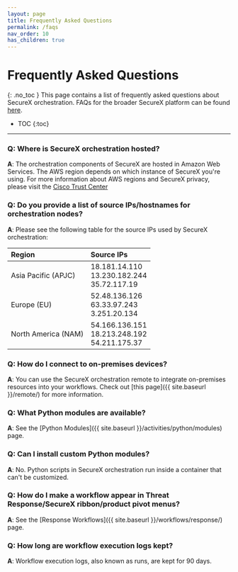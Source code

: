 ```yaml
---
layout: page
title: Frequently Asked Questions
permalink: /faqs
nav_order: 10
has_children: true
---
```


# Frequently Asked Questions
{: .no_toc }
This page contains a list of frequently asked questions about SecureX orchestration. FAQs for the broader SecureX platform can be found [here](http://cs.co/SecureX_faq).

- TOC
{:toc}

---

### Q: Where is SecureX orchestration hosted?
**A**: The orchestration components of SecureX are hosted in Amazon Web Services. The AWS region depends on which instance of SecureX you're using. For more information about AWS regions and SecureX privacy, please visit the [Cisco Trust Center](https://trustportal.cisco.com#/1592946938366835)

### Q: Do you provide a list of source IPs/hostnames for orchestration nodes?
**A**: Please see the following table for the source IPs used by SecureX orchestration:

| Region | Source IPs |
|:-------|:-----------|
| Asia Pacific (APJC) | 18.181.14.110<br />13.230.182.244<br />35.72.117.19 |
| Europe (EU) | 52.48.136.126<br />63.33.97.243<br />3.251.20.134 |
| North America (NAM) | 54.166.136.151<br />18.213.248.192<br />54.211.175.37 |

### Q: How do I connect to on-premises devices?
**A**: You can use the SecureX orchestration remote to integrate on-premises resources into your workflows. Check out [this page]({{ site.baseurl }}/remote/) for more information.

### Q: What Python modules are available?
**A**: See the [Python Modules]({{ site.baseurl }}/activities/python/modules) page.

### Q: Can I install custom Python modules?
**A**: No. Python scripts in SecureX orchestration run inside a container that can't be customized.

### Q: How do I make a workflow appear in Threat Response/SecureX ribbon/product pivot menus?
**A**: See the [Response Workflows]({{ site.baseurl }}/workflows/response/) page.

### Q: How long are workflow execution logs kept?
**A**: Workflow execution logs, also known as runs, are kept for 90 days.